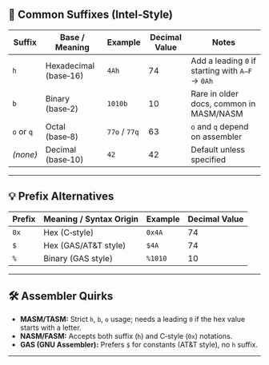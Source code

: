 
## 📍 Common Suffixes (Intel‑Style)

| Suffix | Base / Meaning        | Example   | Decimal Value | Notes |
|--------|-----------------------|-----------|---------------|-------|
| `h`    | Hexadecimal (base‑16) | `4Ah`     | 74            | Add a leading `0` if starting with `A–F` → `0Ah` |
| `b`    | Binary (base‑2)       | `1010b`   | 10            | Rare in older docs, common in MASM/NASM |
| `o` or `q` | Octal (base‑8)    | `77o` / `77q` | 63       | `o` and `q` depend on assembler |
| _(none)_ | Decimal (base‑10)   | `42`      | 42            | Default unless specified |

---

## 💡 Prefix Alternatives

| Prefix | Meaning / Syntax Origin | Example   | Decimal Value |
|--------|-------------------------|-----------|---------------|
| `0x`   | Hex (C‑style)           | `0x4A`    | 74            |
| `$`    | Hex (GAS/AT&T style)    | `$4A`     | 74            |
| `%`    | Binary (GAS style)      | `%1010`   | 10            |

---

## 🛠 Assembler Quirks

- **MASM/TASM:** Strict `h`, `b`, `o` usage; needs a leading `0` if the hex value starts with a letter.
- **NASM/FASM:** Accepts both suffix (`h`) and C‑style (`0x`) notations.
- **GAS (GNU Assembler):** Prefers `$` for constants (AT&T style), no `h` suffix.

---

